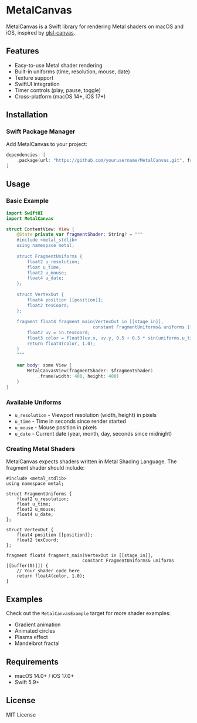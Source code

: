 # MetalCanvas

MetalCanvas is a Swift library for rendering Metal shaders on macOS and iOS, inspired by [glsl-canvas](https://github.com/actarian/glsl-canvas).

## Features

- Easy-to-use Metal shader rendering
- Built-in uniforms (time, resolution, mouse, date)
- Texture support
- SwiftUI integration
- Timer controls (play, pause, toggle)
- Cross-platform (macOS 14+, iOS 17+)

## Installation

### Swift Package Manager

Add MetalCanvas to your project:

```swift
dependencies: [
    .package(url: "https://github.com/yourusername/MetalCanvas.git", from: "1.0.0")
]
```

## Usage

### Basic Example

```swift
import SwiftUI
import MetalCanvas

struct ContentView: View {
    @State private var fragmentShader: String? = """
    #include <metal_stdlib>
    using namespace metal;
    
    struct FragmentUniforms {
        float2 u_resolution;
        float u_time;
        float2 u_mouse;
        float4 u_date;
    };
    
    struct VertexOut {
        float4 position [[position]];
        float2 texCoord;
    };
    
    fragment float4 fragment_main(VertexOut in [[stage_in]],
                                 constant FragmentUniforms& uniforms [[buffer(0)]]) {
        float2 uv = in.texCoord;
        float3 color = float3(uv.x, uv.y, 0.5 + 0.5 * sin(uniforms.u_time));
        return float4(color, 1.0);
    }
    """
    
    var body: some View {
        MetalCanvasView(fragmentShader: $fragmentShader)
            .frame(width: 400, height: 400)
    }
}
```

### Available Uniforms

- `u_resolution` - Viewport resolution (width, height) in pixels
- `u_time` - Time in seconds since render started
- `u_mouse` - Mouse position in pixels
- `u_date` - Current date (year, month, day, seconds since midnight)

### Creating Metal Shaders

MetalCanvas expects shaders written in Metal Shading Language. The fragment shader should include:

```metal
#include <metal_stdlib>
using namespace metal;

struct FragmentUniforms {
    float2 u_resolution;
    float u_time;
    float2 u_mouse;
    float4 u_date;
};

struct VertexOut {
    float4 position [[position]];
    float2 texCoord;
};

fragment float4 fragment_main(VertexOut in [[stage_in]],
                             constant FragmentUniforms& uniforms [[buffer(0)]]) {
    // Your shader code here
    return float4(color, 1.0);
}
```

## Examples

Check out the `MetalCanvasExample` target for more shader examples:
- Gradient animation
- Animated circles
- Plasma effect
- Mandelbrot fractal

## Requirements

- macOS 14.0+ / iOS 17.0+
- Swift 5.9+

## License

MIT License